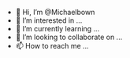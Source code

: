 - 👋 Hi, I’m @Michaelbown
- 👀 I’m interested in ...
- 🌱 I’m currently learning ...
- 💞️ I’m looking to collaborate on ...
- 📫 How to reach me ...

<!---
Michaelbown/Michaelbown is a ✨ special ✨ repository because its `README.md` (this file) appears on your GitHub profile.
You can click the Preview link to take a look at your changes.
--->
